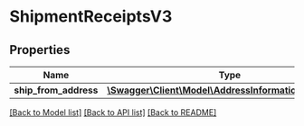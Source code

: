 # ShipmentReceiptsV3

## Properties
Name | Type | Description | Notes
------------ | ------------- | ------------- | -------------
**ship_from_address** | [**\Swagger\Client\Model\AddressInformationReceiptsV3**](AddressInformationReceiptsV3.md) |  | 

[[Back to Model list]](../../README.md#documentation-for-models) [[Back to API list]](../../README.md#documentation-for-api-endpoints) [[Back to README]](../../README.md)

